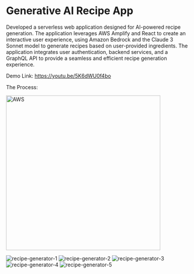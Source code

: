 # Generative AI Recipe App

Developed a serverless web application designed for AI-powered recipe generation. The application leverages AWS Amplify and React to create an interactive user experience, using Amazon Bedrock and the Claude 3 Sonnet model to generate recipes based on user-provided ingredients. The application integrates user authentication, backend services, and a GraphQL API to provide a seamless and efficient recipe generation experience.

Demo Link: https://youtu.be/5K6dWU0f4bo

The Process:

<img width="422" alt="AWS" src="https://github.com/user-attachments/assets/82857c27-9cdd-482c-a41d-3eef258d63d4">




![recipe-generator-1](https://github.com/user-attachments/assets/26923f6c-1fbe-4016-9dd7-91aa802bb9fe)
![recipe-generator-2](https://github.com/user-attachments/assets/cc2cb3f4-9d2c-4c67-8b73-e999e0952fe6)
![recipe-generator-3](https://github.com/user-attachments/assets/1c2f4469-562e-46df-a1c8-015540514639)
![recipe-generator-4](https://github.com/user-attachments/assets/089ce5d8-68cc-4e03-8b52-fe6fc6a89a2d)
![recipe-generator-5](https://github.com/user-attachments/assets/a21b0135-3d0d-4d57-8a09-20b4233fcd89)

